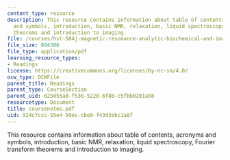 ```yaml
---
content_type: resource
description: This resource contains information about table of contents, acronyms
  and symbols, introduction, basic NMR, relaxation, liquid spectroscopy, Fourier transform
  theorems and introduction to imaging.
file: /courses/hst-584j-magnetic-resonance-analytic-biochemical-and-imaging-techniques-spring-2006/924c7ccc55e459eccbe0f43d3ebc1a8f_coursenotes.pdf
file_size: 804386
file_type: application/pdf
learning_resource_types:
- Readings
license: https://creativecommons.org/licenses/by-nc-sa/4.0/
ocw_type: OCWFile
parent_title: Readings
parent_type: CourseSection
parent_uid: 625055a0-f536-5228-6f8b-c5fbb0201a98
resourcetype: Document
title: coursenotes.pdf
uid: 924c7ccc-55e4-59ec-cbe0-f43d3ebc1a8f
---
```

This resource contains information about table of contents, acronyms and symbols, introduction, basic NMR, relaxation, liquid spectroscopy, Fourier transform theorems and introduction to imaging.